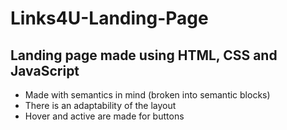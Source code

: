 # Links4U-Landing-Page
## Landing page made using HTML, CSS and JavaScript
* Made with semantics in mind (broken into semantic blocks)
* There is an adaptability of the layout
* Hover and active are made for buttons
